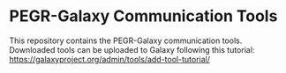 PEGR-Galaxy Communication Tools
===========================================================

This repository contains the PEGR-Galaxy communication tools.
Downloaded tools can be uploaded to Galaxy following this tutorial:
https://galaxyproject.org/admin/tools/add-tool-tutorial/
